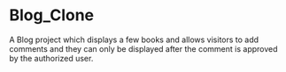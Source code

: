 # Blog_Clone
A Blog project which displays a few books and allows visitors to add comments and they can only be displayed after the comment is approved by the authorized user.
